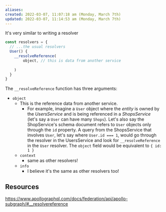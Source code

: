 ```yaml
---
aliases: 
created: 2022-03-07, 11:07:18 am (Monday, March 7th)
updated: 2022-03-07, 11:14:53 am (Monday, March 7th)
---
```

It's very similar to writing a resolver
```javascript
const resolvers = {
  // ...the usual resolvers
  User() {
    __resolveReference(
        object, // this is data from another service
        
    )
  }
}
```

The `__resolveReference` function has three arguments:
- `object`
    - This is the reference data from another service.
        - For example, imagine a `User` object where the *entity* is owned by the *UsersService* and is being referenced in a *ShopsService* (let's say a `User` can have many `Shops`). Let's also say the ShopService's schema document refers to `User` objects only through the `id` property. A query from the ShopsService that involves `User`, let's say where `User.id === 1`, would go through the resolver in the UsersService and look for `__resolveReference` in the `User` resolver. The `object` field would be equivalent to `{ id: 1 }`
    - `context`
        - same as other resolvers!
    - `info`
        - I believe it's the same as other resolvers too!

## Resources

https://www.apollographql.com/docs/federation/api/apollo-subgraph/#__resolvereference
